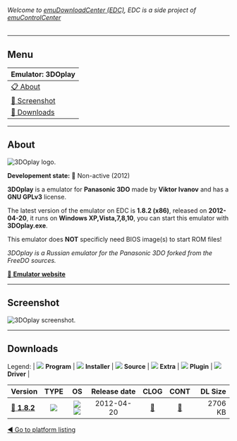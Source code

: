 ###### Welcome to [emuDownloadCenter (EDC)](https://github.com/PhoenixInteractiveNL/emuDownloadCenter/wiki/), EDC is a side project of [emuControlCenter](https://github.com/PhoenixInteractiveNL/emuControlCenter/wiki/)
***
## Menu
| **Emulator: 3DOplay** |
|:---------|
| [:clipboard: About](#about) |
| [:sunrise: Screenshot](#screenshot) |
| [:floppy_disk: Downloads](#downloads) |
***
## About
![](https://github.com/PhoenixInteractiveNL/emuDownloadCenter/wiki/images_emulator/3doplay_logo_200.jpg "3DOplay logo.")

**Developement state:** :red_circle: Non-active (2012)

**3DOplay** is a emulator for **Panasonic 3DO** made by **Viktor Ivanov** and has a **GNU GPLv3** license.

The latest version of the emulator on EDC is **1.8.2 (x86)**, released on **2012-04-20**, it runs on **Windows XP,Vista,7,8,10**, you can start this emulator with **3DOplay.exe**.

This emulator does **NOT** specificly need BIOS image(s) to start ROM files!

_3DOplay is a Russian emulator for the Panasonic 3DO forked from the FreeDO sources._

[:link: **Emulator website**](https://code.google.com/archive/p/3doplay/)
***
## Screenshot
![](https://raw.githubusercontent.com/PhoenixInteractiveNL/emuDownloadCenter/master/hooks/3doplay/emulator_screen_01.jpg "3DOplay screenshot.")
***
## Downloads
Legend:
| ![](https://raw.githubusercontent.com/wiki/PhoenixInteractiveNL/emuDownloadCenter/images_misc/icon_program_24.png) **Program** | 
![](https://raw.githubusercontent.com/wiki/PhoenixInteractiveNL/emuDownloadCenter/images_misc/icon_installer_24.png) **Installer** | 
![](https://raw.githubusercontent.com/wiki/PhoenixInteractiveNL/emuDownloadCenter/images_misc/icon_source_code_24.png) **Source** | 
![](https://raw.githubusercontent.com/wiki/PhoenixInteractiveNL/emuDownloadCenter/images_misc/icon_extra_24.png) **Extra** | 
![](https://raw.githubusercontent.com/wiki/PhoenixInteractiveNL/emuDownloadCenter/images_misc/icon_plugin_24.png) **Plugin** | 
![](https://raw.githubusercontent.com/wiki/PhoenixInteractiveNL/emuDownloadCenter/images_misc/icon_driver_24.png) **Driver** | 
 
| Version | TYPE | OS | Release date | CLOG | CONT | DL Size |
|:--------|:----:|:--:|:------------:|:----:|:----:|--------:|
| [:floppy_disk: **1.8.2**](https://github.com/PhoenixInteractiveNL/edc-repo0001/raw/master/3doplay/1.8.2.7z) | ![](https://raw.githubusercontent.com/wiki/PhoenixInteractiveNL/emuDownloadCenter/images_misc/icon_program_24.png) | ![](https://raw.githubusercontent.com/wiki/PhoenixInteractiveNL/emuDownloadCenter/images_misc/logo_windows_24.png)![](https://raw.githubusercontent.com/wiki/PhoenixInteractiveNL/emuDownloadCenter/images_misc/icon_32-bit_24.png) | 2012-04-20 | [:page_facing_up:](https://github.com/PhoenixInteractiveNL/edc-repo0001/blob/master/3doplay/1.8.2_changelog.txt) | [:mag_right:](https://github.com/PhoenixInteractiveNL/edc-repo0001/blob/master/3doplay/1.8.2_contents.txt) | 2706 KB |

[:arrow_backward: Go to platform listing](https://github.com/PhoenixInteractiveNL/emuDownloadCenter/wiki/EDC-Platform-List)

